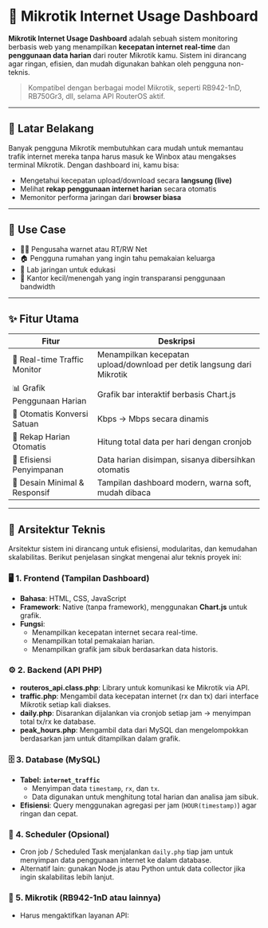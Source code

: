 # 📶 Mikrotik Internet Usage Dashboard

**Mikrotik Internet Usage Dashboard** adalah sebuah sistem monitoring berbasis web yang menampilkan **kecepatan internet real-time** dan **penggunaan data harian** dari router Mikrotik kamu. Sistem ini dirancang agar ringan, efisien, dan mudah digunakan bahkan oleh pengguna non-teknis.

> Kompatibel dengan berbagai model Mikrotik, seperti RB942-1nD, RB750Gr3, dll, selama API RouterOS aktif.

---

## 🧠 Latar Belakang

Banyak pengguna Mikrotik membutuhkan cara mudah untuk memantau trafik internet mereka tanpa harus masuk ke Winbox atau mengakses terminal Mikrotik. Dengan dashboard ini, kamu bisa:

- Mengetahui kecepatan upload/download secara **langsung (live)**
- Melihat **rekap penggunaan internet harian** secara otomatis
- Memonitor performa jaringan dari **browser biasa**

---

## 📍 Use Case

- 👨‍💼 Pengusaha warnet atau RT/RW Net
- 🏠 Pengguna rumahan yang ingin tahu pemakaian keluarga
- 🧪 Lab jaringan untuk edukasi
- 📡 Kantor kecil/menengah yang ingin transparansi penggunaan bandwidth

---

## ✨ Fitur Utama

| Fitur                          | Deskripsi                                                                 |
|-------------------------------|--------------------------------------------------------------------------|
| 🔌 Real-time Traffic Monitor   | Menampilkan kecepatan upload/download per detik langsung dari Mikrotik  |
| 📊 Grafik Penggunaan Harian   | Grafik bar interaktif berbasis Chart.js                                  |
| 🔁 Otomatis Konversi Satuan   | Kbps → Mbps secara dinamis                                               |
| 🧮 Rekap Harian Otomatis      | Hitung total data per hari dengan cronjob                                |
| 💾 Efisiensi Penyimpanan      | Data harian disimpan, sisanya dibersihkan otomatis                       |
| 🎨 Desain Minimal & Responsif | Tampilan dashboard modern, warna soft, mudah dibaca                     |

---

## 🧱 Arsitektur Teknis

Arsitektur sistem ini dirancang untuk efisiensi, modularitas, dan kemudahan skalabilitas. Berikut penjelasan singkat mengenai alur teknis proyek ini:

### 🖥️ 1. Frontend (Tampilan Dashboard)
- **Bahasa**: HTML, CSS, JavaScript
- **Framework**: Native (tanpa framework), menggunakan **Chart.js** untuk grafik.
- **Fungsi**: 
  - Menampilkan kecepatan internet secara real-time.
  - Menampilkan total pemakaian harian.
  - Menampilkan grafik jam sibuk berdasarkan data historis.

### ⚙️ 2. Backend (API PHP)
- **routeros_api.class.php**: Library untuk komunikasi ke Mikrotik via API.
- **traffic.php**: Mengambil data kecepatan internet (rx dan tx) dari interface Mikrotik setiap kali diakses.
- **daily.php**: Disarankan dijalankan via cronjob setiap jam → menyimpan total tx/rx ke database.
- **peak_hours.php**: Mengambil data dari MySQL dan mengelompokkan berdasarkan jam untuk ditampilkan dalam grafik.

### 🗄️ 3. Database (MySQL)
- **Tabel: `internet_traffic`**
  - Menyimpan data `timestamp`, `rx`, dan `tx`.
  - Data digunakan untuk menghitung total harian dan analisa jam sibuk.
- **Efisiensi**: Query menggunakan agregasi per jam (`HOUR(timestamp)`) agar ringan dan cepat.

### 🔁 4. Scheduler (Opsional)
- Cron job / Scheduled Task menjalankan `daily.php` tiap jam untuk menyimpan data penggunaan internet ke dalam database.
- Alternatif lain: gunakan Node.js atau Python untuk data collector jika ingin skalabilitas lebih lanjut.

### 📡 5. Mikrotik (RB942-1nD atau lainnya)
- Harus mengaktifkan layanan API:

